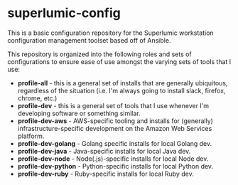 # superlumic-config

This is a basic configuration repository for the Superlumic workstation configuration management toolset based off of Ansible.

This repository is organized into the following roles and sets of configurations to ensure ease of use amongst the varying sets of tools that I use:

* **profile-all** - this is a general set of installs that are generally ubiquitous, regardless of the situation (i.e. I'm always going to install slack, firefox, chrome, etc.)
* **profile-dev** - this is a general set of tools that I use whenever I'm developing software or something similar.
* **profile-dev-aws** - AWS-specific tooling and installs for (generally) infrastructure-specific development on the Amazon Web Services platform.
* **profile-dev-golang** - Golang specific installs for local Golang dev.
* **profile-dev-java** - Java-specific installs for local Java dev.
* **profile-dev-node** - Node(.js)-specific installs for local Node dev.
* **profile-dev-python** - Python-specific installs for local Python dev.
* **profile-dev-ruby** - Ruby-specific installs for local Ruby dev.
